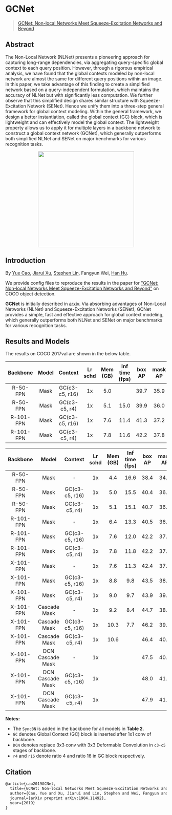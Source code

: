 # GCNet

> [GCNet: Non-local Networks Meet Squeeze-Excitation Networks and Beyond](https://arxiv.org/abs/1904.11492)

<!-- [ALGORITHM] -->

## Abstract

The Non-Local Network (NLNet) presents a pioneering approach for capturing long-range dependencies, via aggregating query-specific global context to each query position. However, through a rigorous empirical analysis, we have found that the global contexts modeled by non-local network are almost the same for different query positions within an image. In this paper, we take advantage of this finding to create a simplified network based on a query-independent formulation, which maintains the accuracy of NLNet but with significantly less computation. We further observe that this simplified design shares similar structure with Squeeze-Excitation Network (SENet). Hence we unify them into a three-step general framework for global context modeling. Within the general framework, we design a better instantiation, called the global context (GC) block, which is lightweight and can effectively model the global context. The lightweight property allows us to apply it for multiple layers in a backbone network to construct a global context network (GCNet), which generally outperforms both simplified NLNet and SENet on major benchmarks for various recognition tasks.

<div align=center>
<img src="https://user-images.githubusercontent.com/40661020/143887418-c5d2c906-d6c9-415d-bce7-c5355c20a10a.png" height="300"/>
</div>

## Introduction

By [Yue Cao](http://yue-cao.me), [Jiarui Xu](http://jerryxu.net), [Stephen Lin](https://scholar.google.com/citations?user=c3PYmxUAAAAJ&hl=en), Fangyun Wei, [Han Hu](https://sites.google.com/site/hanhushomepage/).

We provide config files to reproduce the results in the paper for
["GCNet: Non-local Networks Meet Squeeze-Excitation Networks and Beyond"](https://arxiv.org/abs/1904.11492) on COCO object detection.

**GCNet** is initially described in [arxiv](https://arxiv.org/abs/1904.11492). Via absorbing advantages of Non-Local Networks (NLNet) and Squeeze-Excitation Networks (SENet),  GCNet provides a simple, fast and effective approach for global context modeling, which generally outperforms both NLNet and SENet on major benchmarks for various recognition tasks.

## Results and Models

The results on COCO 2017val are shown in the below table.

| Backbone  | Model |    Context     | Lr schd | Mem (GB) | Inf time (fps) | box AP | mask AP |                                                          Config                                                           |                                                                                                                                                                       Download                                                                                                                                                                       |
| :-------: | :---: | :------------: | :-----: | :------: | :------------: | :----: | :-----: | :-----------------------------------------------------------------------------------------------------------------------: | :--------------------------------------------------------------------------------------------------------------------------------------------------------------------------------------------------------------------------------------------------------------------------------------------------------------------------------------------------: |
| R-50-FPN  | Mask  | GC(c3-c5, r16) |   1x    |   5.0    |                |  39.7  |  35.9   | [config](https://github.com/open-mmlab/mmdetection/tree/master/configs/gcnet/mask_rcnn_r50_fpn_r16_gcb_c3-c5_1x_coco.py)  | [model](https://download.openmmlab.com/mmdetection/v2.0/gcnet/mask_rcnn_r50_fpn_r16_gcb_c3-c5_1x_coco/mask_rcnn_r50_fpn_r16_gcb_c3-c5_1x_coco_20200515_211915-187da160.pth) \| [log](https://download.openmmlab.com/mmdetection/v2.0/gcnet/mask_rcnn_r50_fpn_r16_gcb_c3-c5_1x_coco/mask_rcnn_r50_fpn_r16_gcb_c3-c5_1x_coco_20200515_211915.log.json) |
| R-50-FPN  | Mask  | GC(c3-c5, r4)  |   1x    |   5.1    |      15.0      |  39.9  |  36.0   |  [config](https://github.com/open-mmlab/mmdetection/tree/master/configs/gcnet/mask_rcnn_r50_fpn_r4_gcb_c3-c5_1x_coco.py)  |      [model](https://download.openmmlab.com/mmdetection/v2.0/gcnet/mask_rcnn_r50_fpn_r4_gcb_c3-c5_1x_coco/mask_rcnn_r50_fpn_r4_gcb_c3-c5_1x_coco_20200204-17235656.pth) \| [log](https://download.openmmlab.com/mmdetection/v2.0/gcnet/mask_rcnn_r50_fpn_r4_gcb_c3-c5_1x_coco/mask_rcnn_r50_fpn_r4_gcb_c3-c5_1x_coco_20200204_024626.log.json)       |
| R-101-FPN | Mask  | GC(c3-c5, r16) |   1x    |   7.6    |      11.4      |  41.3  |  37.2   | [config](https://github.com/open-mmlab/mmdetection/tree/master/configs/gcnet/mask_rcnn_r101_fpn_r16_gcb_c3-c5_1x_coco.py) |  [model](https://download.openmmlab.com/mmdetection/v2.0/gcnet/mask_rcnn_r101_fpn_r16_gcb_c3-c5_1x_coco/mask_rcnn_r101_fpn_r16_gcb_c3-c5_1x_coco_20200205-e58ae947.pth) \| [log](https://download.openmmlab.com/mmdetection/v2.0/gcnet/mask_rcnn_r101_fpn_r16_gcb_c3-c5_1x_coco/mask_rcnn_r101_fpn_r16_gcb_c3-c5_1x_coco_20200205_192835.log.json)   |
| R-101-FPN | Mask  | GC(c3-c5, r4)  |   1x    |   7.8    |      11.6      |  42.2  |  37.8   | [config](https://github.com/open-mmlab/mmdetection/tree/master/configs/gcnet/mask_rcnn_r101_fpn_r4_gcb_c3-c5_1x_coco.py)  |    [model](https://download.openmmlab.com/mmdetection/v2.0/gcnet/mask_rcnn_r101_fpn_r4_gcb_c3-c5_1x_coco/mask_rcnn_r101_fpn_r4_gcb_c3-c5_1x_coco_20200206-af22dc9d.pth) \| [log](https://download.openmmlab.com/mmdetection/v2.0/gcnet/mask_rcnn_r101_fpn_r4_gcb_c3-c5_1x_coco/mask_rcnn_r101_fpn_r4_gcb_c3-c5_1x_coco_20200206_112128.log.json)     |

| Backbone  |      Model       |    Context     | Lr schd | Mem (GB) | Inf time (fps) | box AP | mask AP |                                                                               Config                                                                                |                                                                                                                                                                                                                                                             Download                                                                                                                                                                                                                                                             |
| :-------: | :--------------: | :------------: | :-----: | :------: | :------------: | :----: | :-----: | :-----------------------------------------------------------------------------------------------------------------------------------------------------------------: | :------------------------------------------------------------------------------------------------------------------------------------------------------------------------------------------------------------------------------------------------------------------------------------------------------------------------------------------------------------------------------------------------------------------------------------------------------------------------------------------------------------------------------: |
| R-50-FPN  |       Mask       |       -        |   1x    |   4.4    |      16.6      |  38.4  |  34.6   |                     [config](https://github.com/open-mmlab/mmdetection/tree/master/configs/gcnet/mask_rcnn_r50_fpn_syncbn-backbone_1x_coco.py)                      |                                                                                      [model](https://download.openmmlab.com/mmdetection/v2.0/gcnet/mask_rcnn_r50_fpn_syncbn-backbone_1x_coco/mask_rcnn_r50_fpn_syncbn-backbone_1x_coco_20200202-bb3eb55c.pth) \| [log](https://download.openmmlab.com/mmdetection/v2.0/gcnet/mask_rcnn_r50_fpn_syncbn-backbone_1x_coco/mask_rcnn_r50_fpn_syncbn-backbone_1x_coco_20200202_214122.log.json)                                                                                       |
| R-50-FPN  |       Mask       | GC(c3-c5, r16) |   1x    |   5.0    |      15.5      |  40.4  |  36.2   |              [config](https://github.com/open-mmlab/mmdetection/tree/master/configs/gcnet/mask_rcnn_r50_fpn_syncbn-backbone_r16_gcb_c3-c5_1x_coco.py)               |                                                          [model](https://download.openmmlab.com/mmdetection/v2.0/gcnet/mask_rcnn_r50_fpn_syncbn-backbone_r16_gcb_c3-c5_1x_coco/mask_rcnn_r50_fpn_syncbn-backbone_r16_gcb_c3-c5_1x_coco_20200202-587b99aa.pth) \| [log](https://download.openmmlab.com/mmdetection/v2.0/gcnet/mask_rcnn_r50_fpn_syncbn-backbone_r16_gcb_c3-c5_1x_coco/mask_rcnn_r50_fpn_syncbn-backbone_r16_gcb_c3-c5_1x_coco_20200202_174907.log.json)                                                           |
| R-50-FPN  |       Mask       | GC(c3-c5, r4)  |   1x    |   5.1    |      15.1      |  40.7  |  36.5   |               [config](https://github.com/open-mmlab/mmdetection/tree/master/configs/gcnet/mask_rcnn_r50_fpn_syncbn-backbone_r4_gcb_c3-c5_1x_coco.py)               |                                                            [model](https://download.openmmlab.com/mmdetection/v2.0/gcnet/mask_rcnn_r50_fpn_syncbn-backbone_r4_gcb_c3-c5_1x_coco/mask_rcnn_r50_fpn_syncbn-backbone_r4_gcb_c3-c5_1x_coco_20200202-50b90e5c.pth) \| [log](https://download.openmmlab.com/mmdetection/v2.0/gcnet/mask_rcnn_r50_fpn_syncbn-backbone_r4_gcb_c3-c5_1x_coco/mask_rcnn_r50_fpn_syncbn-backbone_r4_gcb_c3-c5_1x_coco_20200202_085547.log.json)                                                             |
| R-101-FPN |       Mask       |       -        |   1x    |   6.4    |      13.3      |  40.5  |  36.3   |                     [config](https://github.com/open-mmlab/mmdetection/tree/master/configs/gcnet/mask_rcnn_r101_fpn_syncbn-backbone_1x_coco.py)                     |                                                                                    [model](https://download.openmmlab.com/mmdetection/v2.0/gcnet/mask_rcnn_r101_fpn_syncbn-backbone_1x_coco/mask_rcnn_r101_fpn_syncbn-backbone_1x_coco_20200210-81658c8a.pth) \| [log](https://download.openmmlab.com/mmdetection/v2.0/gcnet/mask_rcnn_r101_fpn_syncbn-backbone_1x_coco/mask_rcnn_r101_fpn_syncbn-backbone_1x_coco_20200210_220422.log.json)                                                                                     |
| R-101-FPN |       Mask       | GC(c3-c5, r16) |   1x    |   7.6    |      12.0      |  42.2  |  37.8   |              [config](https://github.com/open-mmlab/mmdetection/tree/master/configs/gcnet/mask_rcnn_r101_fpn_syncbn-backbone_r16_gcb_c3-c5_1x_coco.py)              |                                                        [model](https://download.openmmlab.com/mmdetection/v2.0/gcnet/mask_rcnn_r101_fpn_syncbn-backbone_r16_gcb_c3-c5_1x_coco/mask_rcnn_r101_fpn_syncbn-backbone_r16_gcb_c3-c5_1x_coco_20200207-945e77ca.pth) \| [log](https://download.openmmlab.com/mmdetection/v2.0/gcnet/mask_rcnn_r101_fpn_syncbn-backbone_r16_gcb_c3-c5_1x_coco/mask_rcnn_r101_fpn_syncbn-backbone_r16_gcb_c3-c5_1x_coco_20200207_015330.log.json)                                                         |
| R-101-FPN |       Mask       | GC(c3-c5, r4)  |   1x    |   7.8    |      11.8      |  42.2  |  37.8   |              [config](https://github.com/open-mmlab/mmdetection/tree/master/configs/gcnet/mask_rcnn_r101_fpn_syncbn-backbone_r4_gcb_c3-c5_1x_coco.py)               |                                                          [model](https://download.openmmlab.com/mmdetection/v2.0/gcnet/mask_rcnn_r101_fpn_syncbn-backbone_r4_gcb_c3-c5_1x_coco/mask_rcnn_r101_fpn_syncbn-backbone_r4_gcb_c3-c5_1x_coco_20200206-8407a3f0.pth) \| [log](https://download.openmmlab.com/mmdetection/v2.0/gcnet/mask_rcnn_r101_fpn_syncbn-backbone_r4_gcb_c3-c5_1x_coco/mask_rcnn_r101_fpn_syncbn-backbone_r4_gcb_c3-c5_1x_coco_20200206_142508.log.json)                                                           |
| X-101-FPN |       Mask       |       -        |   1x    |   7.6    |      11.3      |  42.4  |  37.7   |                  [config](https://github.com/open-mmlab/mmdetection/tree/master/configs/gcnet/mask_rcnn_x101_32x4d_fpn_syncbn-backbone_1x_coco.py)                  |                                                                        [model](https://download.openmmlab.com/mmdetection/v2.0/gcnet/mask_rcnn_x101_32x4d_fpn_syncbn-backbone_1x_coco/mask_rcnn_x101_32x4d_fpn_syncbn-backbone_1x_coco_20200211-7584841c.pth) \| [log](https://download.openmmlab.com/mmdetection/v2.0/gcnet/mask_rcnn_x101_32x4d_fpn_syncbn-backbone_1x_coco/mask_rcnn_x101_32x4d_fpn_syncbn-backbone_1x_coco_20200211_054326.log.json)                                                                         |
| X-101-FPN |       Mask       | GC(c3-c5, r16) |   1x    |   8.8    |      9.8       |  43.5  |  38.6   |           [config](https://github.com/open-mmlab/mmdetection/tree/master/configs/gcnet/mask_rcnn_x101_32x4d_fpn_syncbn-backbone_r16_gcb_c3-c5_1x_coco.py)           |                                            [model](https://download.openmmlab.com/mmdetection/v2.0/gcnet/mask_rcnn_x101_32x4d_fpn_syncbn-backbone_r16_gcb_c3-c5_1x_coco/mask_rcnn_x101_32x4d_fpn_syncbn-backbone_r16_gcb_c3-c5_1x_coco_20200211-cbed3d2c.pth) \| [log](https://download.openmmlab.com/mmdetection/v2.0/gcnet/mask_rcnn_x101_32x4d_fpn_syncbn-backbone_r16_gcb_c3-c5_1x_coco/mask_rcnn_x101_32x4d_fpn_syncbn-backbone_r16_gcb_c3-c5_1x_coco_20200211_164715.log.json)                                             |
| X-101-FPN |       Mask       | GC(c3-c5, r4)  |   1x    |   9.0    |      9.7       |  43.9  |  39.0   |           [config](https://github.com/open-mmlab/mmdetection/tree/master/configs/gcnet/mask_rcnn_x101_32x4d_fpn_syncbn-backbone_r4_gcb_c3-c5_1x_coco.py)            |                                              [model](https://download.openmmlab.com/mmdetection/v2.0/gcnet/mask_rcnn_x101_32x4d_fpn_syncbn-backbone_r4_gcb_c3-c5_1x_coco/mask_rcnn_x101_32x4d_fpn_syncbn-backbone_r4_gcb_c3-c5_1x_coco_20200212-68164964.pth) \| [log](https://download.openmmlab.com/mmdetection/v2.0/gcnet/mask_rcnn_x101_32x4d_fpn_syncbn-backbone_r4_gcb_c3-c5_1x_coco/mask_rcnn_x101_32x4d_fpn_syncbn-backbone_r4_gcb_c3-c5_1x_coco_20200212_070942.log.json)                                               |
| X-101-FPN |   Cascade Mask   |       -        |   1x    |   9.2    |      8.4       |  44.7  |  38.6   |              [config](https://github.com/open-mmlab/mmdetection/tree/master/configs/gcnet/cascade_mask_rcnn_x101_32x4d_fpn_syncbn-backbone_1x_coco.py)              |                                                        [model](https://download.openmmlab.com/mmdetection/v2.0/gcnet/cascade_mask_rcnn_x101_32x4d_fpn_syncbn-backbone_1x_coco/cascade_mask_rcnn_x101_32x4d_fpn_syncbn-backbone_1x_coco_20200310-d5ad2a5e.pth) \| [log](https://download.openmmlab.com/mmdetection/v2.0/gcnet/cascade_mask_rcnn_x101_32x4d_fpn_syncbn-backbone_1x_coco/cascade_mask_rcnn_x101_32x4d_fpn_syncbn-backbone_1x_coco_20200310_115217.log.json)                                                         |
| X-101-FPN |   Cascade Mask   | GC(c3-c5, r16) |   1x    |   10.3   |      7.7       |  46.2  |  39.7   |       [config](https://github.com/open-mmlab/mmdetection/tree/master/configs/gcnet/cascade_mask_rcnn_x101_32x4d_fpn_syncbn-backbone_r16_gcb_c3-c5_1x_coco.py)       |                            [model](https://download.openmmlab.com/mmdetection/v2.0/gcnet/cascade_mask_rcnn_x101_32x4d_fpn_syncbn-backbone_r16_gcb_c3-c5_1x_coco/cascade_mask_rcnn_x101_32x4d_fpn_syncbn-backbone_r16_gcb_c3-c5_1x_coco_20200211-10bf2463.pth) \| [log](https://download.openmmlab.com/mmdetection/v2.0/gcnet/cascade_mask_rcnn_x101_32x4d_fpn_syncbn-backbone_r16_gcb_c3-c5_1x_coco/cascade_mask_rcnn_x101_32x4d_fpn_syncbn-backbone_r16_gcb_c3-c5_1x_coco_20200211_184154.log.json)                             |
| X-101-FPN |   Cascade Mask   | GC(c3-c5, r4)  |   1x    |   10.6   |                |  46.4  |  40.1   |       [config](https://github.com/open-mmlab/mmdetection/tree/master/configs/gcnet/cascade_mask_rcnn_x101_32x4d_fpn_syncbn-backbone_r4_gcb_c3-c5_1x_coco.py)        |                           [model](https://download.openmmlab.com/mmdetection/v2.0/gcnet/cascade_mask_rcnn_x101_32x4d_fpn_syncbn-backbone_r4_gcb_c3-c5_1x_coco/cascade_mask_rcnn_x101_32x4d_fpn_syncbn-backbone_r4_gcb_c3-c5_1x_coco_20200703_180653-ed035291.pth) \| [log](https://download.openmmlab.com/mmdetection/v2.0/gcnet/cascade_mask_rcnn_x101_32x4d_fpn_syncbn-backbone_r4_gcb_c3-c5_1x_coco/cascade_mask_rcnn_x101_32x4d_fpn_syncbn-backbone_r4_gcb_c3-c5_1x_coco_20200703_180653.log.json)                           |
| X-101-FPN | DCN Cascade Mask |       -        |   1x    |          |                |  47.5  |  40.9   |        [config](https://github.com/open-mmlab/mmdetection/tree/master/configs/gcnet/cascade_mask_rcnn_x101_32x4d_fpn_syncbn-backbone_dconv_c3-c5_1x_coco.py)        |                             [model](https://download.openmmlab.com/mmdetection/v2.0/gcnet/cascade_mask_rcnn_x101_32x4d_fpn_syncbn-backbone_dconv_c3-c5_1x_coco/cascade_mask_rcnn_x101_32x4d_fpn_syncbn-backbone_dconv_c3-c5_1x_coco_20210615_211019-abbc39ea.pth) \| [log](https://download.openmmlab.com/mmdetection/v2.0/gcnet/cascade_mask_rcnn_x101_32x4d_fpn_syncbn-backbone_dconv_c3-c5_1x_coco/cascade_mask_rcnn_x101_32x4d_fpn_syncbn-backbone_dconv_c3-c5_1x_coco_20210615_211019.log.json)                             |
| X-101-FPN | DCN Cascade Mask | GC(c3-c5, r16) |   1x    |          |                |  48.0  |  41.3   | [config](https://github.com/open-mmlab/mmdetection/tree/master/configs/gcnet/cascade_mask_rcnn_x101_32x4d_fpn_syncbn-backbone_dconv_c3-c5_r16_gcb_c3-c5_1x_coco.py) | [model](https://download.openmmlab.com/mmdetection/v2.0/gcnet/cascade_mask_rcnn_x101_32x4d_fpn_syncbn-backbone_dconv_c3-c5_r16_gcb_c3-c5_1x_coco/cascade_mask_rcnn_x101_32x4d_fpn_syncbn-backbone_dconv_c3-c5_r16_gcb_c3-c5_1x_coco_20210615_215648-44aa598a.pth) \| [log](https://download.openmmlab.com/mmdetection/v2.0/gcnet/cascade_mask_rcnn_x101_32x4d_fpn_syncbn-backbone_dconv_c3-c5_r16_gcb_c3-c5_1x_coco/cascade_mask_rcnn_x101_32x4d_fpn_syncbn-backbone_dconv_c3-c5_r16_gcb_c3-c5_1x_coco_20210615_215648.log.json) |
| X-101-FPN | DCN Cascade Mask | GC(c3-c5, r4)  |   1x    |          |                |  47.9  |  41.1   | [config](https://github.com/open-mmlab/mmdetection/tree/master/configs/gcnet/cascade_mask_rcnn_x101_32x4d_fpn_syncbn-backbone_dconv_c3-c5_r4_gcb_c3-c5_1x_coco.py)  |   [model](https://download.openmmlab.com/mmdetection/v2.0/gcnet/cascade_mask_rcnn_x101_32x4d_fpn_syncbn-backbone_dconv_c3-c5_r4_gcb_c3-c5_1x_coco/cascade_mask_rcnn_x101_32x4d_fpn_syncbn-backbone_dconv_c3-c5_r4_gcb_c3-c5_1x_coco_20210615_161851-720338ec.pth) \| [log](https://download.openmmlab.com/mmdetection/v2.0/gcnet/cascade_mask_rcnn_x101_32x4d_fpn_syncbn-backbone_dconv_c3-c5_r4_gcb_c3-c5_1x_coco/cascade_mask_rcnn_x101_32x4d_fpn_syncbn-backbone_dconv_c3-c5_r4_gcb_c3-c5_1x_coco_20210615_161851.log.json)   |

**Notes:**

- The `SyncBN` is added in the backbone for all models in **Table 2**.
- `GC` denotes Global Context (GC) block is inserted after 1x1 conv of backbone.
- `DCN` denotes replace 3x3 conv with 3x3 Deformable Convolution in `c3-c5` stages of backbone.
- `r4` and `r16` denote ratio 4 and ratio 16 in GC block respectively.

## Citation

```latex
@article{cao2019GCNet,
  title={GCNet: Non-local Networks Meet Squeeze-Excitation Networks and Beyond},
  author={Cao, Yue and Xu, Jiarui and Lin, Stephen and Wei, Fangyun and Hu, Han},
  journal={arXiv preprint arXiv:1904.11492},
  year={2019}
}
```
